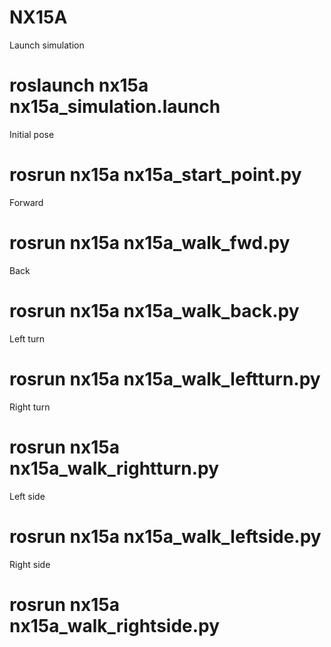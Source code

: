 # NX15A

Launch simulation

# roslaunch nx15a nx15a_simulation.launch

Initial pose

# rosrun nx15a nx15a_start_point.py

Forward

# rosrun nx15a nx15a_walk_fwd.py

Back

# rosrun nx15a nx15a_walk_back.py

Left turn

# rosrun nx15a nx15a_walk_leftturn.py

Right turn

# rosrun nx15a nx15a_walk_rightturn.py

Left side

# rosrun nx15a nx15a_walk_leftside.py

Right side

# rosrun nx15a nx15a_walk_rightside.py
